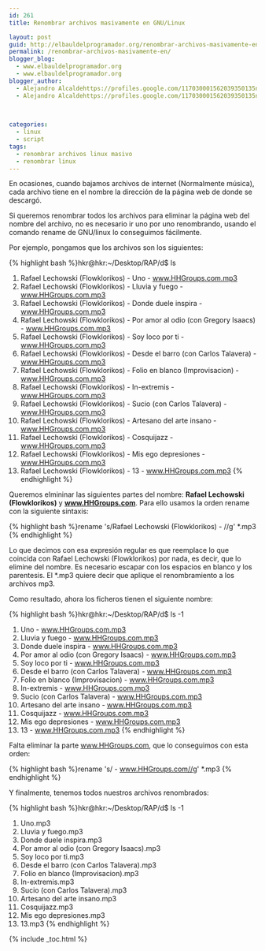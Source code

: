 ```yaml
---
id: 261
title: Renombrar archivos masivamente en GNU/Linux

layout: post
guid: http://elbauldelprogramador.org/renombrar-archivos-masivamente-en-gnulinux/
permalink: /renombrar-archivos-masivamente-en/
blogger_blog:
  - www.elbauldelprogramador.org
  - www.elbauldelprogramador.org
blogger_author:
  - Alejandro Alcaldehttps://profiles.google.com/117030001562039350135noreply@blogger.com
  - Alejandro Alcaldehttps://profiles.google.com/117030001562039350135noreply@blogger.com

  
  
categories:
  - linux
  - script
tags:
  - renombrar archivos linux masivo
  - renombrar linux
---
```

<div class="icosh">
</div>

En ocasiones, cuando bajamos archivos de internet (Normalmente música), cada archivo tiene en el nombre la dirección de la página web de donde se descargó.

Si queremos renombrar todos los archivos para eliminar la página web del nombre del archivo, no es necesario ir uno por uno renombrando, usando el comando rename de GNU/linux lo conseguimos fácilmente.

Por ejemplo, pongamos que los archivos son los siguientes:

  
<!--more-->

{% highlight bash %}hkr@hkr:~/Desktop/RAP/d$ ls
01. Rafael Lechowski (Flowklorikos) - Uno - www.HHGroups.com.mp3
02. Rafael Lechowski (Flowklorikos) - Lluvia y fuego - www.HHGroups.com.mp3
03. Rafael Lechowski (Flowklorikos) - Donde duele inspira - www.HHGroups.com.mp3
04. Rafael Lechowski (Flowklorikos) - Por amor al odio (con Gregory Isaacs) - www.HHGroups.com.mp3
05. Rafael Lechowski (Flowklorikos) - Soy loco por ti - www.HHGroups.com.mp3
06. Rafael Lechowski (Flowklorikos) - Desde el barro (con Carlos Talavera) - www.HHGroups.com.mp3
07. Rafael Lechowski (Flowklorikos) - Folio en blanco (Improvisacion) - www.HHGroups.com.mp3
08. Rafael Lechowski (Flowklorikos) - In-extremis - www.HHGroups.com.mp3
09. Rafael Lechowski (Flowklorikos) - Sucio (con Carlos Talavera) - www.HHGroups.com.mp3
10. Rafael Lechowski (Flowklorikos) - Artesano del arte insano - www.HHGroups.com.mp3
11. Rafael Lechowski (Flowklorikos) - Cosquijazz - www.HHGroups.com.mp3
12. Rafael Lechowski (Flowklorikos) - Mis ego depresiones - www.HHGroups.com.mp3
13. Rafael Lechowski (Flowklorikos) - 13 - www.HHGroups.com.mp3
{% endhighlight %}

Queremos elmininar las siguientes partes del nombre: **Rafael Lechowski (Flowklorikos)** y **www.HHGroups.com**. Para ello usamos la orden rename con la siguiente sintaxis:

{% highlight bash %}rename 's/Rafael Lechowski (Flowklorikos) - //g' *.mp3
{% endhighlight %}

Lo que decimos con esa expresión regular es que reemplace lo que coincida con Rafael Lechowski (Flowklorikos) por nada, es decir, que lo elimine del nombre. Es necesario escapar con los espacios en blanco y los parentesis. El *.mp3 quiere decir que aplique el renombramiento a los archivos mp3.

Como resultado, ahora los ficheros tienen el siguiente nombre:

{% highlight bash %}hkr@hkr:~/Desktop/RAP/d$ ls -1
01. Uno - www.HHGroups.com.mp3
02. Lluvia y fuego - www.HHGroups.com.mp3
03. Donde duele inspira - www.HHGroups.com.mp3
04. Por amor al odio (con Gregory Isaacs) - www.HHGroups.com.mp3
05. Soy loco por ti - www.HHGroups.com.mp3
06. Desde el barro (con Carlos Talavera) - www.HHGroups.com.mp3
07. Folio en blanco (Improvisacion) - www.HHGroups.com.mp3
08. In-extremis - www.HHGroups.com.mp3
09. Sucio (con Carlos Talavera) - www.HHGroups.com.mp3
10. Artesano del arte insano - www.HHGroups.com.mp3
11. Cosquijazz - www.HHGroups.com.mp3
12. Mis ego depresiones - www.HHGroups.com.mp3
13. 13 - www.HHGroups.com.mp3
{% endhighlight %}

Falta eliminar la parte www.HHGroups.com, que lo conseguimos con esta orden:

{% highlight bash %}rename 's/ - www.HHGroups.com//g' *.mp3
{% endhighlight %}

Y finalmente, tenemos todos nuestros archivos renombrados:

{% highlight bash %}hkr@hkr:~/Desktop/RAP/d$ ls -1
01. Uno.mp3
02. Lluvia y fuego.mp3
03. Donde duele inspira.mp3
04. Por amor al odio (con Gregory Isaacs).mp3
05. Soy loco por ti.mp3
06. Desde el barro (con Carlos Talavera).mp3
07. Folio en blanco (Improvisacion).mp3
08. In-extremis.mp3
09. Sucio (con Carlos Talavera).mp3
10. Artesano del arte insano.mp3
11. Cosquijazz.mp3
12. Mis ego depresiones.mp3
13. 13.mp3
{% endhighlight %}



{% include _toc.html %}
